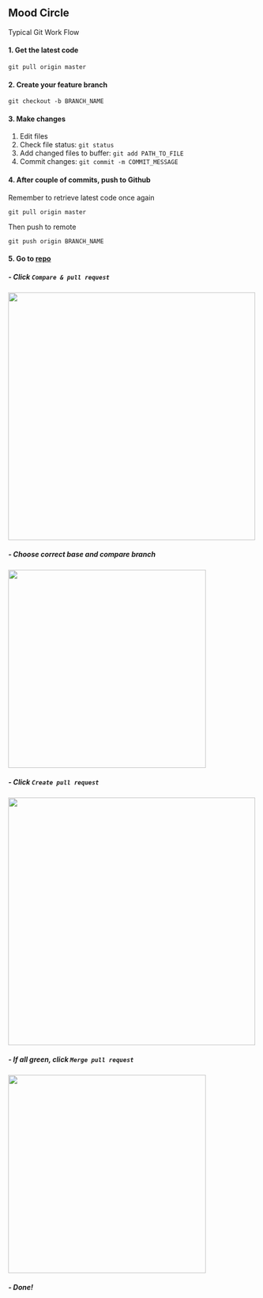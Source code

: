 ## Mood Circle

Typical Git Work Flow

#### 1. Get the latest code  
```
git pull origin master
```
#### 2. Create your feature branch  
```
git checkout -b BRANCH_NAME   
```
#### 3. Make changes
1. Edit files
2. Check file status: `git status`
3. Add changed files to buffer: `git add PATH_TO_FILE`
4. Commit changes: `git commit -m COMMIT_MESSAGE`  

#### 4. After couple of commits, push to Github  
Remember to retrieve latest code once again
```
git pull origin master
```
Then push to remote
```
git push origin BRANCH_NAME
```

#### 5. Go to [repo](https://github.com/AdherencePillProject/web_cloud)
##### - Click `Compare & pull request`
<img src="https://www.drupal.org/files/pull_request_test_highlighted.png" width="500px">  

##### - Choose correct base and compare branch
<img src="https://help.github.com/assets/images/help/branch/comparing_branches.png" width="400px">  

##### - Click `Create pull request`
<img src="https://help.github.com/assets/images/help/pull_requests/pull-request-review-page.png" width="500px">  

##### - If all green, click `Merge pull request`
<img src="https://help.github.com/assets/images/help/pull_requests/pullrequest-mergebutton.png" width="400px">  

##### - Done!
